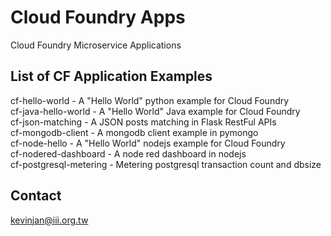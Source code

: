 # Cloud Foundry Apps
Cloud Foundry Microservice Applications

## List of CF Application Examples
cf-hello-world - A "Hello World" python example for Cloud Foundry  
cf-java-hello-world - A "Hello World" Java example for Cloud Foundry  
cf-json-matching - A JSON posts matching in Flask RestFul APIs  
cf-mongodb-client - A mongodb client example in pymongo  
cf-node-hello - A "Hello World" nodejs example for Cloud Foundry  
cf-nodered-dashboard - A node red dashboard in nodejs  
cf-postgresql-metering - Metering postgresql transaction count and dbsize  

## Contact
kevinjan@iii.org.tw  
